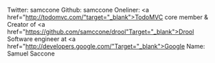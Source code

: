 Twitter: samccone
Github: samccone
Oneliner: <a href="http://todomvc.com/"target="_blank">TodoMVC</a> core member & Creator of <a href="https://github.com/samccone/drool"Target="_blank">Drool</a> </br> Software engineer at <a href="http://developers.google.com/"Target="_blank">Google</a>
Name: Samuel Saccone